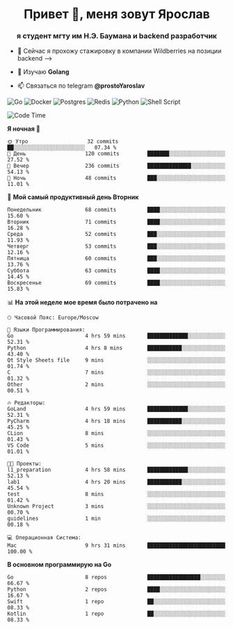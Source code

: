 <h1 align="center">Привет 👋, меня зовут Ярослав</h1>
<h3 align="center">я студент мгту им Н.Э. Баумана и 
backend разработчик</h3>

<!--[![Typing SVG](https://readme-typing-svg.herokuapp.com?color=%2336BCF7&lines=Computer+science+student)](https://git.io/typing-svg)
-->

<!--<p align="left"> <a href="https://github.com/ryo-ma/github-profile-trophy"><img src="https://github-profile-trophy.vercel.app/?username=passwordhash" alt="passwordhash" /></a> </p>-->

<!-- - 🔭 Сейчас я активно разрабатываю проект [Grates](https://github.com/passwordhash/grates) -->
- 🔭 Сейчас я прохожу стажировку в компании Wildberries на позиции backend -->

- 🌱 Изучаю **Golang**

- 📫 Связаться по telegram **@prostoYaroslav**

![Go](https://img.shields.io/badge/go-%2300ADD8.svg?style=for-the-badge&logo=go&logoColor=white)
![Docker](https://img.shields.io/badge/docker-%230db7ed.svg?style=for-the-badge&logo=docker&logoColor=white)
![Postgres](https://img.shields.io/badge/postgres-%23316192.svg?style=for-the-badge&logo=postgresql&logoColor=white)
![Redis](https://img.shields.io/badge/redis-%23DD0031.svg?style=for-the-badge&logo=redis&logoColor=white)
![Python](https://img.shields.io/badge/python-3670A0?style=for-the-badge&logo=python&logoColor=ffdd54)
![Shell Script](https://img.shields.io/badge/shell_script-%23121011.svg?style=for-the-badge&logo=gnu-bash&logoColor=white)

<!--START_SECTION:waka-->
![Code Time](http://img.shields.io/badge/Code%20Time-143%20hrs%2016%20mins-blue)

**Я ночная 🦉** 

```text
🌞 Утро                   32 commits          ██░░░░░░░░░░░░░░░░░░░░░░░   07.34 % 
🌆 День                   120 commits         ███████░░░░░░░░░░░░░░░░░░   27.52 % 
🌃 Вечер                  236 commits         ██████████████░░░░░░░░░░░   54.13 % 
🌙 Ночь                   48 commits          ███░░░░░░░░░░░░░░░░░░░░░░   11.01 % 
```
📅 **Мой самый продуктивный день Вторник** 

```text
Понедельник              68 commits          ████░░░░░░░░░░░░░░░░░░░░░   15.60 % 
Вторник                  71 commits          ████░░░░░░░░░░░░░░░░░░░░░   16.28 % 
Среда                    52 commits          ███░░░░░░░░░░░░░░░░░░░░░░   11.93 % 
Четверг                  53 commits          ███░░░░░░░░░░░░░░░░░░░░░░   12.16 % 
Пятница                  60 commits          ███░░░░░░░░░░░░░░░░░░░░░░   13.76 % 
Суббота                  63 commits          ████░░░░░░░░░░░░░░░░░░░░░   14.45 % 
Воскресенье              69 commits          ████░░░░░░░░░░░░░░░░░░░░░   15.83 % 
```


📊 **На этой неделе мое время было потрачено на** 

```text
🕑︎ Часовой Пояс: Europe/Moscow

💬 Языки Программирования: 
Go                       4 hrs 59 mins       █████████████░░░░░░░░░░░░   52.31 % 
Python                   4 hrs 8 mins        ███████████░░░░░░░░░░░░░░   43.40 % 
Qt Style Sheets file     9 mins              ░░░░░░░░░░░░░░░░░░░░░░░░░   01.74 % 
C                        7 mins              ░░░░░░░░░░░░░░░░░░░░░░░░░   01.32 % 
Other                    2 mins              ░░░░░░░░░░░░░░░░░░░░░░░░░   00.51 % 

🔥 Редакторы: 
GoLand                   4 hrs 59 mins       █████████████░░░░░░░░░░░░   52.31 % 
PyCharm                  4 hrs 18 mins       ███████████░░░░░░░░░░░░░░   45.25 % 
CLion                    8 mins              ░░░░░░░░░░░░░░░░░░░░░░░░░   01.43 % 
VS Code                  5 mins              ░░░░░░░░░░░░░░░░░░░░░░░░░   01.01 % 

🐱‍💻 Проекты: 
l1_preparation           4 hrs 58 mins       █████████████░░░░░░░░░░░░   52.13 % 
lab1                     4 hrs 20 mins       ███████████░░░░░░░░░░░░░░   45.54 % 
test                     8 mins              ░░░░░░░░░░░░░░░░░░░░░░░░░   01.42 % 
Unknown Project          3 mins              ░░░░░░░░░░░░░░░░░░░░░░░░░   00.70 % 
guidelines               1 min               ░░░░░░░░░░░░░░░░░░░░░░░░░   00.18 % 

💻 Операционная Система: 
Mac                      9 hrs 31 mins       █████████████████████████   100.00 % 
```

**В основном программирую на Go** 

```text
Go                       8 repos             █████████████████░░░░░░░░   66.67 % 
Python                   2 repos             ████░░░░░░░░░░░░░░░░░░░░░   16.67 % 
Swift                    1 repo              ██░░░░░░░░░░░░░░░░░░░░░░░   08.33 % 
Kotlin                   1 repo              ██░░░░░░░░░░░░░░░░░░░░░░░   08.33 % 
```




<!--END_SECTION:waka-->

<!--
<p><img align="center" src="https://github-readme-stats.vercel.app/api/top-langs?username=passwordhash&show_icons=true&locale=en&layout=compact" alt="passwordhash" /></p>

<p><img align="center" src="https://github-readme-streak-stats.herokuapp.com/?user=passwordhash&" alt="passwordhash" /></p>-->

